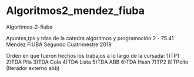 # Algoritmos2_mendez_fiuba

Algoritmos-2-fiuba

Apuntes,tps y tdas de la catedra algoritmos y programación 2 - 75.41 Mendez FIUBA
Segundo Cuatrimestre 2019


Orden en que fueron hechos los trabajos a lo largo de la cursada:
  1)TP1
  2)TDA Pila
  3)TDA Cola
  4)TDA Lista
  5)TDA ABB
  6)TDA Hash
  7)TP2
  8)TPcito (Iterador externo abb)
